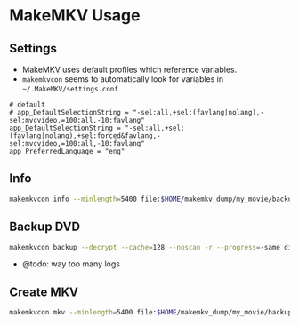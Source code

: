 # MakeMKV Usage

## Settings

- MakeMKV uses default profiles which reference variables.
- `makemkvcon` seems to automatically look for variables in `~/.MakeMKV/settings.conf`

```shell
# default
# app_DefaultSelectionString = "-sel:all,+sel:(favlang|nolang),-sel:mvcvideo,=100:all,-10:favlang"
app_DefaultSelectionString = "-sel:all,+sel:(favlang|nolang),+sel:forced&favlang,-sel:mvcvideo,=100:all,-10:favlang"
app_PreferredLanguage = "eng"
```

## Info

```sh
makemkvcon info --minlength=5400 file:$HOME/makemkv_dump/my_movie/backup
```

## Backup DVD

```sh
makemkvcon backup --decrypt --cache=128 --noscan -r --progress=-same disc:0 $HOME/makemkv_dump/my_movie/backup
```

- @todo: way too many logs
## Create MKV

```sh
makemkvcon mkv --minlength=5400 file:$HOME/makemkv_dump/my_movie/backup all $HOME/makemkv_dump/my_movie/mkv
```
